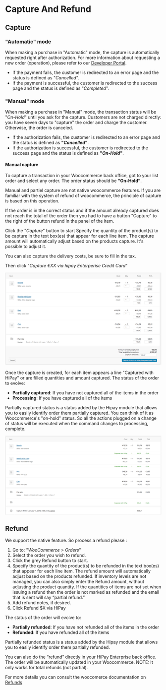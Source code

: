 # Capture And Refund

## Capture

### "Automatic" mode

When making a purchase in "Automatic" mode, the capture is automatically requested right after authorization. For more information about requesting a new order (operation), please refer to our [Developer Portal](/doc-api/enterprise/gateway/#!/payments/requestNewOrder).

   - If the payment fails, the customer is redirected to an error page and the status is defined as "_Cancelled_".
   - If the payment is successful, the customer is redirected to the success page and the status is defined as "_Completed_".

### "Manual" mode

When making a purchase in "Manual" mode, the transaction status will be "_On-Hold_" until you ask for the capture.
Customers are not charged directly: you have seven days to "capture" the order and charge the customer. Otherwise, the order is canceled.

  - If the authorization fails, the customer is redirected to an error page and the status is defined as **"_Cancelled_"**.
  - If the authorization is successful, the customer is redirected to the success page and the status is defined as **"_On-Hold_"**.

#### Manual capture

To capture a transaction in your Woocommerce back office, got to your list order and select any order. 
The order status should be **“On-Hold”**.

Manual and partiel capture are not native woocommerce features.
If you are familiar with the system of refund of woocommerce, the principle of capture is based on this operation.

If the order is in the correct status and if the amount already captured does not reach the total of the order then you had to have a button "Capture" to the right of the button refund in the panel of the item.

Click the "_Capture_" button to start
Specify the quantity of the product(s) to be capture in the text box(es) that appear for each line item.
The capture amount will automatically adjust based on the products capture.
It's possible to adjust it.

You can also capture the delivery costs, be sure to fill in the tax.

Then click "_Capture €XX via hipay Enterperise Credit Card_"

![legend](images/capture-item.png)

Once the capture is created, for each item appears a line "Captured with HiPay" or are filled
quantities and amount captured.
The status of the order to evolve:
- **Partially captured**: If you have not captured all of the items in the order
- **Processing**: If you have captured all of the items

Partially captured status is a status added by the Hipay module that allows you to easily identify
order them partially captured.
You can think of it as Woocommerce's "on-hold" status. So all the actions plugged on a change of
status will be executed when the command changes to processing, complete.

![legend](images/captured-item-step2.png)

## Refund

We support the native feature. So process a refund please : 

1. Go to: "_WooCommerce > Orders_"
2. Select the order you wish to refund.
3. Click the grey Refund button to start.
4. Specify the quantity of the product(s) to be refunded in the text box(es) that appear for each line item. The refund amount will automatically adjust based on the products refunded. If inventory levels are not managed, you can also simply enter the Refund amount, without adjusting the product quantity. If the quantities of items are not set when issuing a refund then the order is not marked as refunded and the email that is sent will say “partial refund.”
5. Add refund notes, if desired.
6. Click Refund $X via HiPay

The status of the order will evolve to:
- **Partially refunded**: If you have not refunded all of the items in the order
- **Refunded**: If you have refunded all of the items

Partially refunded status is a status added by the Hipay module that allows you to easily identify
order them partially refunded.

You can also do the “refund” directly in your HiPay Enterprise back office. The order will be automatically updated in your Woocommerce. 
NOTE: It only works for total refunds (not partial).

For more details you can consult the woocomerce documentation on [Refunds](https://docs.woocommerce.com/document/woocommerce-refunds/)
